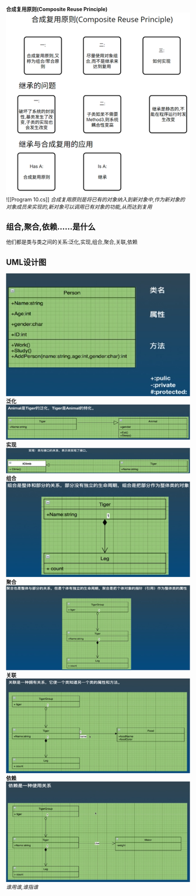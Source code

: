 **合成复用原则(Composite Reuse Principle)**
![](https://github.com/Yuriumi/ProgrammingIdeas/blob/main/3.DesignPrinciples/Other/Pasted%20image%2020221126162621.png)
![[Program 10.cs]]
*合成复用原则是将已有的对象纳入到新对象中,作为新对象的对象成员来实现的,新对象可以调用已有对象的功能,从而达到复用*
## 组合,聚合,依赖......是什么
他们都是类与类之间的关系:泛化,实现,组合,聚合,关联,依赖
## UML设计图
![](https://github.com/Yuriumi/ProgrammingIdeas/blob/main/3.DesignPrinciples/Other/Pasted%20image%2020221126164117.png)
**泛化**
![](https://github.com/Yuriumi/ProgrammingIdeas/blob/main/3.DesignPrinciples/Other/Pasted%20image%2020221126164158.png)
**实现**
![](https://github.com/Yuriumi/ProgrammingIdeas/blob/main/3.DesignPrinciples/Other/Pasted%20image%2020221126164731.png)
**组合**
![](https://github.com/Yuriumi/ProgrammingIdeas/blob/main/3.DesignPrinciples/Other/Pasted%20image%2020221126165007.png)
**聚合**
![](https://github.com/Yuriumi/ProgrammingIdeas/blob/main/3.DesignPrinciples/Other/Pasted%20image%2020221126165905.png)
**关联**
![](https://github.com/Yuriumi/ProgrammingIdeas/blob/main/3.DesignPrinciples/Other/Pasted%20image%2020221126170219.png)
**依赖**
![](https://github.com/Yuriumi/ProgrammingIdeas/blob/main/3.DesignPrinciples/Other/Pasted%20image%2020221126170750.png)
*谁用谁,谁指谁*
